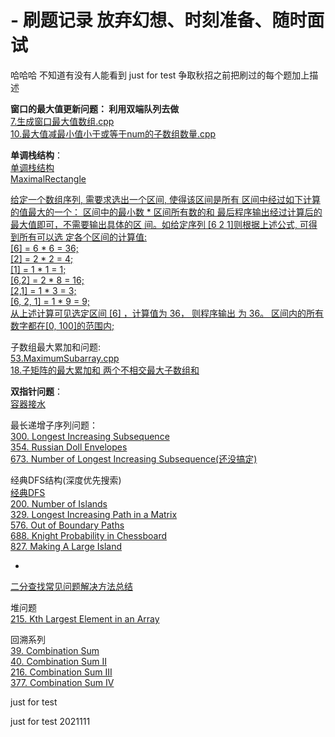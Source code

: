# - 刷题记录  放弃幻想、时刻准备、随时面试

哈哈哈 不知道有没有人能看到 just for test
争取秋招之前把刷过的每个题加上描述


**窗口的最大值更新问题： 利用双端队列去做**  
[7.生成窗口最大值数组.cpp](https://github.com/JuniorPan/2018_interview/blob/master/%E7%A8%8B%E5%BA%8F%E5%91%98%E4%BB%A3%E7%A0%81%E9%9D%A2%E8%AF%95%E6%8C%87%E5%8D%97/%E7%AC%AC%201%20%E7%AB%A0%20%E6%A0%88%E5%92%8C%E9%98%9F%E5%88%97/7.%E7%94%9F%E6%88%90%E7%AA%97%E5%8F%A3%E6%9C%80%E5%A4%A7%E5%80%BC%E6%95%B0%E7%BB%84.cpp)  
[10.最大值减最小值小于或等于num的子数组数量.cpp](https://github.com/JuniorPan/2018_interview/blob/master/%E7%A8%8B%E5%BA%8F%E5%91%98%E4%BB%A3%E7%A0%81%E9%9D%A2%E8%AF%95%E6%8C%87%E5%8D%97/%E7%AC%AC%201%20%E7%AB%A0%20%E6%A0%88%E5%92%8C%E9%98%9F%E5%88%97/10.%E6%9C%80%E5%A4%A7%E5%80%BC%E5%87%8F%E6%9C%80%E5%B0%8F%E5%80%BC%E5%B0%8F%E4%BA%8E%E6%88%96%E7%AD%89%E4%BA%8Enum%E7%9A%84%E5%AD%90%E6%95%B0%E7%BB%84%E6%95%B0%E9%87%8F.cpp)
 
 **单调栈结构**：  
 [单调栈结构](https://github.com/JuniorPan/2018_interview/blob/master/%E7%BB%8F%E5%85%B8%E7%BB%93%E6%9E%84%E4%B8%8E%E7%AE%97%E6%B3%95%E6%80%BB%E7%BB%93/%E5%8D%95%E8%B0%83%E6%A0%88.cpp)  
 [MaximalRectangle](https://github.com/JuniorPan/2018_interview/blob/master/leetcode/85.MaximalRectangle.cpp)
 
 [给定一个数组序列, 需要求选出一个区间, 使得该区间是所有 区间中经过如下计算的值最大的一个： 区间中的最小数 * 区间所有数的和 最后程序输出经过计算后的最大值即可，不需要输出具体的区 间。如给定序列 [6 2 1]则根据上述公式, 可得到所有可以选 定各个区间的计算值:  
[6] = 6 * 6 = 36;  
[2] = 2 * 2 = 4;  
[1] = 1 * 1 = 1;   
[6,2] = 2 * 8 = 16;  
[2,1] = 1 * 3 = 3;    
[6, 2, 1] = 1 * 9 = 9;  
从上述计算可见选定区间 [6] ，计算值为 36， 则程序输出 为 36。 区间内的所有数字都在[0, 100]的范围内;](http://www.cnblogs.com/pk28/p/7417558.html)

 子数组最大累加和问题:  
 [53.MaximumSubarray.cpp](https://github.com/JuniorPan/2018_interview/blob/master/leetcode/53.MaximumSubarray.cpp)  
 [18.子矩阵的最大累加和 两个不相交最大子数组和](https://github.com/JuniorPan/2018_interview/blob/master/%E7%A8%8B%E5%BA%8F%E5%91%98%E4%BB%A3%E7%A0%81%E9%9D%A2%E8%AF%95%E6%8C%87%E5%8D%97/%E7%AC%AC%208%20%E7%AB%A0%20%E6%95%B0%E7%BB%84%E5%92%8C%E7%9F%A9%E9%98%B5%E9%97%AE%E9%A2%98/18.%E5%AD%90%E7%9F%A9%E9%98%B5%E7%9A%84%E6%9C%80%E5%A4%A7%E7%B4%AF%E5%8A%A0%E5%92%8C.cpp)
 
 **双指针问题**：  
 [容器接水](https://github.com/JuniorPan/2018_interview/blob/master/leetcode/42.TrappingRainWater.cpp)
 
 最长递增子序列问题：  
 [300. Longest Increasing Subsequence](https://leetcode.com/problems/longest-increasing-subsequence/description/)  
 [354. Russian Doll Envelopes](https://leetcode.com/problems/russian-doll-envelopes/description/)  
 [673. Number of Longest Increasing Subsequence(还没搞定)](https://leetcode.com/problems/number-of-longest-increasing-subsequence/description/)

经典DFS结构(深度优先搜索)  
[经典DFS](https://github.com/JuniorPan/2018_interview/blob/master/Graph_Adj/%E7%BB%8F%E5%85%B8DFS.cpp)  
[200. Number of Islands](https://leetcode.com/submissions/detail/103885458/)  
[329. Longest Increasing Path in a Matrix](https://leetcode.com/problems/longest-increasing-path-in-a-matrix/submissions/1)  
[576. Out of Boundary Paths](https://leetcode.com/submissions/detail/154021975/)     
[688. Knight Probability in Chessboard](https://leetcode.com/submissions/detail/154023237/)    
[827. Making A Large Island](https://leetcode.com/submissions/detail/153847279/)

-
[二分查找常见问题解决方法总结](https://github.com/JuniorPan/2018_interview/blob/master/%E7%BB%8F%E5%85%B8%E7%BB%93%E6%9E%84%E4%B8%8E%E7%AE%97%E6%B3%95%E6%80%BB%E7%BB%93/%E4%BA%8C%E5%88%86%E6%9F%A5%E6%89%BE%E5%B8%B8%E8%A7%81%E9%97%AE%E9%A2%98%E8%A7%A3%E5%86%B3%E6%96%B9%E6%B3%95%E6%80%BB%E7%BB%93.cpp)

堆问题  
[215. Kth Largest Element in an Array](https://leetcode.com/submissions/detail/153760529/)

回溯系列  
[39. Combination Sum](https://leetcode.com/problems/combination-sum/description/)  
[40. Combination Sum II](https://leetcode.com/problems/combination-sum-ii/description/)  
[216. Combination Sum III](https://leetcode.com/problems/combination-sum-iii/)  
[377. Combination Sum IV](https://leetcode.com/problems/combination-sum-iv/description/)

just for test


just for test 2021111
